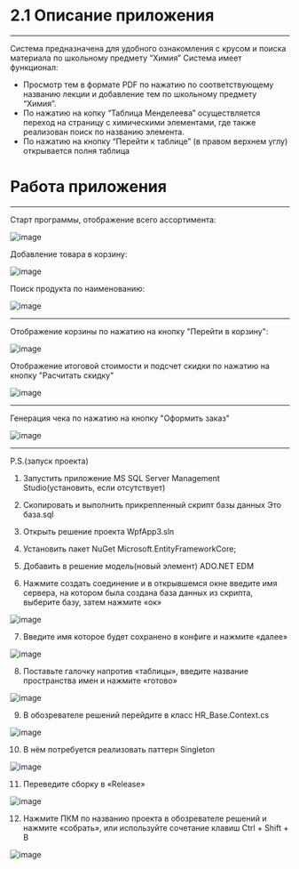 # 2.1 Описание приложения
***

Система предназначена для удобного ознакомления с крусом и поиска материала по школьному предмету “Химия”
Система имеет функционал:

- Просмотр тем в формате PDF по нажатию по соответствующему названию лекции и добавление тем по школьному предмету “Химия”.
- По нажатию на копку “Таблица Менделеева” осуществляется переход на страницу с химическими элементами, где также реализован поиск по названию элемента.
- По нажатию на кнопку “Перейти к таблице” (в правом верхнем углу) открывается полня таблица

# Работа приложения
***

Старт программы, отображение всего ассортимента:

![image](https://github.com/lil-nas-why/ProductsMarket/assets/116517177/30cee33d-cc58-4e39-bdb2-307128ba8e36)


Добавление товара в корзину:

![image](https://github.com/lil-nas-why/ProductsMarket/assets/116517177/f855139f-affc-43f3-a16e-c1b83a291f4d)

Поиск продукта по наименованию:

![image](https://github.com/lil-nas-why/ProductsMarket/assets/116517177/ecb3a0d5-d040-4057-b8f7-76d955de5bf8)

***

Отображение корзины по нажатию на кнопку "Перейти в корзину":

![image](https://github.com/lil-nas-why/ProductsMarket/assets/116517177/a10ff4be-4fc9-474f-9cea-9061d7ba6e02)

Отображение итоговой стоимости и подсчет скидки по нажатию на кнопку "Расчитать скидку"

![image](https://github.com/lil-nas-why/ProductsMarket/assets/116517177/5f61caad-1140-4f63-abe0-3b92a4436bdd)

***

Генерация чека по нажатию на кнопку "Оформить заказ"

![image](https://github.com/lil-nas-why/ProductsMarket/assets/116517177/cba2919e-838d-4c3b-8ce9-b2d019e23739)

***
P.S.(запуск проекта)

1. Запустить приложение MS SQL Server Management Studio(установить, если отсутствует)

2. Скопировать и выполнить прикрепленный скрипт базы данных Это база.sql

3. Открыть решение проекта WpfApp3.sln 

4. Установить пакет NuGet Microsoft.EntityFrameworkCore;

5. Добавить в решение модель(новый элемент) ADO.NET EDM

6. Нажмите создать соединение и в открывшемся окне введите имя сервера, на котором была создана база данных из скрипта, выберите базу, затем нажмите «ок» 


![image](https://user-images.githubusercontent.com/116517177/231429343-2be5c44a-34a3-4a81-88c8-d81c5114aa70.png)

7. Введите имя которое будет сохранено в конфиге и нажмите «далее»

![image](https://user-images.githubusercontent.com/116517177/231429725-90fb0a4e-4f92-46b7-aa3e-49158fbc2ab5.png)

8. Поставьте галочку напротив «таблицы», введите название пространства имен и нажмите «готово»

![image](https://user-images.githubusercontent.com/116517177/231429804-f6880ce6-d8d4-4cfb-88bb-7ba0855b5d62.png)

9. В обозревателе решений перейдите в класс HR_Base.Context.cs

![image](https://user-images.githubusercontent.com/116517177/231430047-f9d8a569-e45b-43f4-9f45-99cd5432ba1d.png)

10. В нём потребуется реализовать паттерн Singleton

![image](https://user-images.githubusercontent.com/116517177/231430121-f1324515-300a-4ee8-8ee1-528d55e1e2a4.png)

11. Переведите сборку в «Release»

![image](https://user-images.githubusercontent.com/116517177/231430186-2a1f835c-59cc-4cb7-ae57-7a2c5bef1408.png)

12. Нажмите ПКМ по названию проекта в обозревателе решений и нажмите «собрать», или используйте сочетание клавиш Ctrl + Shift + B

![image](https://user-images.githubusercontent.com/116517177/231430242-01c1316d-0c2f-4d1d-b912-f3d11153c359.png)
